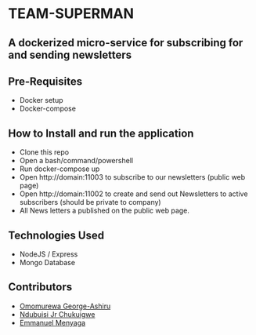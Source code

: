 # TEAM-SUPERMAN

## A dockerized micro-service for subscribing for and sending newsletters

## Pre-Requisites
- Docker setup
- Docker-compose

## How to Install and run the application
- Clone this repo
- Open a bash/command/powershell
- Run docker-compose up
- Open http://domain:11003 to subscribe to our newsletters (public web page)
- Open http://domain:11002 to create and send out Newsletters to active subscribers (should be private to company)
- All News letters a published on the public web page.

## Technologies Used
- NodeJS / Express
- Mongo Database

## Contributors

- [Omomurewa George-Ashiru](https://github.com/murewaashiru)
- [Ndubuisi Jr Chukuigwe](https://github.com/ndubuisijr)
- [Emmanuel Menyaga](https://github.com/mhizterkeyz)
